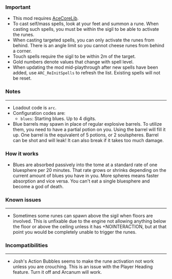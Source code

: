 ### Important
- This mod requires [AceCoreLib](https://gitlab.com/accensi/hd-addons/acecorelib).
- To cast self/mass spells, look at your feet and summon a rune. When casting such spells, you must be within the sigil to be able to activate the runes.
- When casting targeted spells, you can only activate the runes from behind. There is an angle limit so you cannot cheese runes from behind a corner.
- Touch spells require the sigil to be within 2m of the target.
- Gold numbers denote values that change with spell level.
- When updating the mod mid-playthrough after new spells have been added, use `ARC_ReInitSpells` to refresh the list. Existing spells will not be reset.

### Notes
---
- Loadout code is `arc`.
- Configuration codes are:
	- `blues`: Starting blues. Up to 4 digits.
- Blue barrels may spawn in place of regular explosive barrels. To utilize them, you need to have a partial potion on you. Using the barrel will fill it up. One barrel is the equivalent of 5 potions, or 2 soulspheres. Barrel can be shot and will leak! It can also break if it takes too much damage.

### How it works
- Blues are absorbed passively into the tome at a standard rate of one bluesphere per 20 minutes. That rate grows or shrinks depending on the current amount of blues you have in you. More spheres means faster absorption and vice versa. You can't eat a single bluesphere and become a god of death.

### Known issues
---
- Sometimes some runes can spawn above the sigil when floors are involved. This is unfixable due to the engine not allowing anything below the floor or above the ceiling unless it has +NOINTERACTION, but at that point you would be completely unable to trigger the runes.

### Incompatibilities
---
- Josh's Action Bubbles seems to make the rune activation not work unless you are crouching. This is an issue with the Player Heading feature. Turn it off and Arcanum will work.